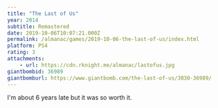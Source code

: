 ```yaml
---
title: "The Last of Us"
year: 2014
subtitle: Remastered
date: 2019-10-06T10:07:21.000Z
permalink: /almanac/games/2019-10-06-the-last-of-us/index.html
platform: PS4
rating: 3
attachments: 
    - url: https://cdn.rknight.me/almanac/lastofus.jpg
giantbombid: 36989
giantbomburl: https://www.giantbomb.com/the-last-of-us/3030-36989/
---
```


I'm about 6 years late but it was so worth it.